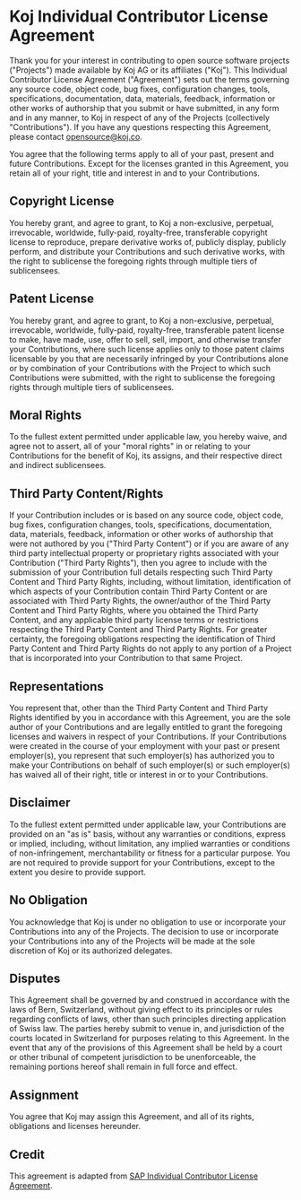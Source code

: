 # Koj Individual Contributor License Agreement

Thank you for your interest in contributing to open source software projects ("Projects") made available by Koj AG or its affiliates ("Koj"). This Individual Contributor License Agreement ("Agreement") sets out the terms governing any source code, object code, bug fixes, configuration changes, tools, specifications, documentation, data, materials, feedback, information or other works of authorship that you submit or have submitted, in any form and in any manner, to Koj in respect of any of the Projects (collectively "Contributions"). If you have any questions respecting this Agreement, please contact opensource@koj.co.

You agree that the following terms apply to all of your past, present and future Contributions. Except for the licenses granted in this Agreement, you retain all of your right, title and interest in and to your Contributions.

## Copyright License

You hereby grant, and agree to grant, to Koj a non-exclusive, perpetual, irrevocable, worldwide, fully-paid, royalty-free, transferable copyright license to reproduce, prepare derivative works of, publicly display, publicly perform, and distribute your Contributions and such derivative works, with the right to sublicense the foregoing rights through multiple tiers of sublicensees.

## Patent License

You hereby grant, and agree to grant, to Koj a non-exclusive, perpetual, irrevocable, worldwide, fully-paid, royalty-free, transferable patent license to make, have made, use, offer to sell, sell, import, and otherwise transfer your Contributions, where such license applies only to those patent claims licensable by you that are necessarily infringed by your Contributions alone or by combination of your Contributions with the Project to which such Contributions were submitted, with the right to sublicense the foregoing rights through multiple tiers of sublicensees.

## Moral Rights

To the fullest extent permitted under applicable law, you hereby waive, and agree not to assert, all of your "moral rights" in or relating to your Contributions for the benefit of Koj, its assigns, and their respective direct and indirect sublicensees.

## Third Party Content/Rights

If your Contribution includes or is based on any source code, object code, bug fixes, configuration changes, tools, specifications, documentation, data, materials, feedback, information or other works of authorship that were not authored by you ("Third Party Content") or if you are aware of any third party intellectual property or proprietary rights associated with your Contribution ("Third Party Rights"), then you agree to include with the submission of your Contribution full details respecting such Third Party Content and Third Party Rights, including, without limitation, identification of which aspects of your Contribution contain Third Party Content or are associated with Third Party Rights, the owner/author of the Third Party Content and Third Party Rights, where you obtained the Third Party Content, and any applicable third party license terms or restrictions respecting the Third Party Content and Third Party Rights. For greater certainty, the foregoing obligations respecting the identification of Third Party Content and Third Party Rights do not apply to any portion of a Project that is incorporated into your Contribution to that same Project.

## Representations

You represent that, other than the Third Party Content and Third Party Rights identified by you in accordance with this Agreement, you are the sole author of your Contributions and are legally entitled to grant the foregoing licenses and waivers in respect of your Contributions. If your Contributions were created in the course of your employment with your past or present employer(s), you represent that such employer(s) has authorized you to make your Contributions on behalf of such employer(s) or such employer(s) has waived all of their right, title or interest in or to your Contributions.

## Disclaimer

To the fullest extent permitted under applicable law, your Contributions are provided on an "as is" basis, without any warranties or conditions, express or implied, including, without limitation, any implied warranties or conditions of non-infringement, merchantability or fitness for a particular purpose. You are not required to provide support for your Contributions, except to the extent you desire to provide support.

## No Obligation

You acknowledge that Koj is under no obligation to use or incorporate your Contributions into any of the Projects. The decision to use or incorporate your Contributions into any of the Projects will be made at the sole discretion of Koj or its authorized delegates.

## Disputes

This Agreement shall be governed by and construed in accordance with the laws of Bern, Switzerland, without giving effect to its principles or rules regarding conflicts of laws, other than such principles directing application of Swiss law. The parties hereby submit to venue in, and jurisdiction of the courts located in Switzerland for purposes relating to this Agreement. In the event that any of the provisions of this Agreement shall be held by a court or other tribunal of competent jurisdiction to be unenforceable, the remaining portions hereof shall remain in full force and effect.

## Assignment

You agree that Koj may assign this Agreement, and all of its rights, obligations and licenses hereunder.

## Credit

This agreement is adapted from [SAP Individual Contributor License Agreement](https://github.com/cla-assistant/github-action/blob/master/SAPCLA.md).

